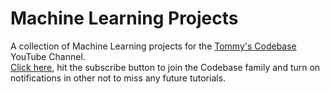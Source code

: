 # Machine Learning Projects
A collection of Machine Learning projects for the [Tommy's Codebase](https://www.youtube.com/@tommys_codebase) YouTube Channel.  
[Click here](https://www.youtube.com/@tommys_codebase), hit the subscribe button to join the Codebase family and turn on notifications in other not to miss any future tutorials.